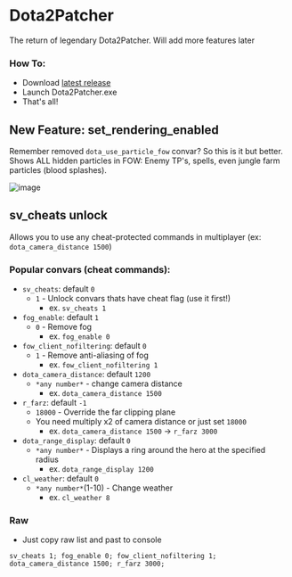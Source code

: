 # Dota2Patcher
 The return of legendary Dota2Patcher. Will add more features later

### How To:
* Download [latest release](https://github.com/Wolf49406/Dota2Patcher/releases/latest)
* Launch Dota2Patcher.exe
* That's all!

## New Feature: set_rendering_enabled
Remember removed `dota_use_particle_fow` convar? So this is it but better.  
Shows ALL hidden particles in FOW: Enemy TP's, spells, even jungle farm particles (blood splashes).  

![image](https://i.ibb.co/L08kLBZ/photo-2025-01-04-23-41-17.jpg)

## sv_cheats unlock
Allows you to use any cheat-protected commands in multiplayer (ex: `dota_camera_distance 1500`)

### Popular convars (cheat commands):
* `sv_cheats`: default `0`
	* `1` - Unlock convars thats have cheat flag (use it first!)
		* ex. `sv_cheats 1`
* `fog_enable`: default `1`
	* `0` - Remove fog
		* ex. `fog_enable 0`
* `fow_client_nofiltering`: default `0`
	* `1` - Remove anti-aliasing of fog
		* ex. `fow_client_nofiltering 1`
* `dota_camera_distance`: default `1200`
	* `*any number*` - change camera distance
		* ex. `dota_camera_distance 1500`
* `r_farz`: default `-1`
	* `18000` - Override the far clipping plane
	* You need multiply x2 of camera distance or just set `18000`
		* ex. `dota_camera_distance 1500` -> `r_farz 3000`
* `dota_range_display`: default `0`
	* `*any number*` - Displays a ring around the hero at the specified radius
		* ex. `dota_range_display 1200`
* `cl_weather`: default `0`
	* `*any number*`(1-10) - Change weather
		* ex. `cl_weather 8`

### Raw

* Just copy raw list and past to console

```
sv_cheats 1; fog_enable 0; fow_client_nofiltering 1; dota_camera_distance 1500; r_farz 3000;
```
